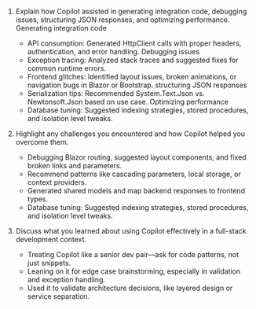 1. Explain how Copilot assisted in generating integration code, debugging issues, structuring JSON responses, and optimizing performance.
    Generating integration code
    -  API consumption: Generated HttpClient calls with proper headers, authentication, and error handling.
    Debugging issues 
    - Exception tracing: Analyzed stack traces and suggested fixes for common runtime errors.
    - Frontend glitches: Identified layout issues, broken animations, or navigation bugs in Blazor or Bootstrap.
structuring JSON responses
    - Serialization tips: Recommended System.Text.Json vs. Newtonsoft.Json based on use case.
    Optimizing performance
    - Database tuning: Suggested indexing strategies, stored procedures, and isolation level tweaks.

2. Highlight any challenges you encountered and how Copilot helped you overcome them.
    - Debugging Blazor routing, suggested layout components, and fixed broken links and parameters.
    - Recommend patterns like cascading parameters, local storage, or context providers.
    - Generated shared models and map backend responses to frontend types.
    - Database tuning: Suggested indexing strategies, stored procedures, and isolation level tweaks.

3. Discuss what you learned about using Copilot effectively in a full-stack development context.
    - Treating Copilot like a senior dev pair—ask for code patterns, not just snippets.
    - Leaning on it for edge case brainstorming, especially in validation and exception handling.
    - Used it to validate architecture decisions, like layered design or service separation.






